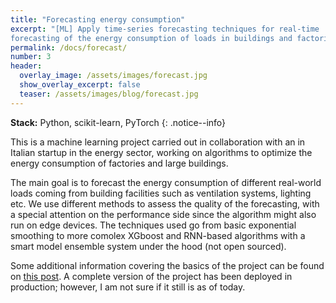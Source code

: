 ```yaml
---
title: "Forecasting energy consumption"
excerpt: "[ML] Apply time-series forecasting techniques for real-time
forecasting of the energy consumption of loads in buildings and factories."
permalink: /docs/forecast/
number: 3
header:
  overlay_image: /assets/images/forecast.jpg
  show_overlay_excerpt: false
  teaser: /assets/images/blog/forecast.jpg
---
```


**Stack:** Python, scikit-learn, PyTorch
{: .notice--info}

This is a machine learning project carried out in collaboration with an in Italian startup in the energy sector, 
working on algorithms to optimize the energy consumption of factories and large buildings.

The main goal is to forecast the energy consumption of different real-world loads coming from building facilities 
such as ventilation systems, lighting etc. We use different methods to assess the quality of the forecasting, with 
a special attention on the performance side since the algorithm might also run on edge devices. The techniques used 
go from basic exponential smoothing to more comolex XGboost and RNN-based algorithms with a smart model ensemble 
system under the hood (not open sourced). 

Some additional information covering the basics of the project 
can be found on [this post](https://medium.com/towards-data-science/ml-time-series-forecasting-the-right-way-cbf3678845ff). 
A complete version of the project has been 
deployed in production; however, I am not sure if it still is as of today.